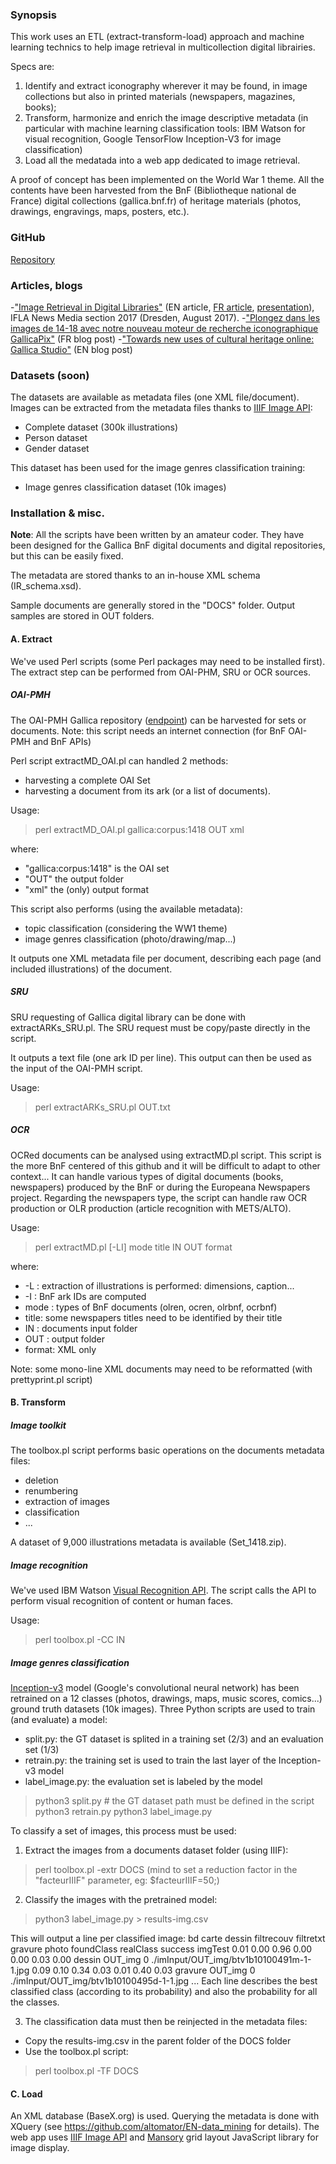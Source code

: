 ### Synopsis
This work uses an ETL (extract-transform-load) approach and machine learning technics to help image retrieval in multicollection digital librairies.

Specs are: 
1. Identify and extract iconography wherever it may be found, in image collections but also in printed materials (newspapers, magazines, books); 
2. Transform, harmonize and enrich the image descriptive metadata (in particular with machine learning classification tools: IBM Watson for visual recognition, Google TensorFlow Inception-V3 for image classification)
3. Load all the medatada into a web app dedicated to image retrieval. 

A proof of concept has been implemented on the World War 1 theme. All the contents have been harvested from the BnF (Bibliotheque national de France) digital collections (gallica.bnf.fr) of heritage materials (photos, drawings, engravings, maps, posters, etc.).


### GitHub
[Repository](https://github.com/altomator/Image_Retrieval/)

### Articles, blogs
-["Image Retrieval in Digital Libraries"](http://www.euklides.fr/blog/altomator/Image_Retrieval/000-moreux-chiron_EN-final.pdf) (EN article, [FR article](http://www.euklides.fr/blog/altomator/Image_Retrieval/000-moreux-chiron_FR-final.pdf), [presentation](http://www.euklides.fr/blog/altomator/Image_Retrieval/MOREUX-CHIRON-presentation-final.pdf)), IFLA News Media section 2017 (Dresden, August 2017). 
-["Plongez dans les images de 14-18 avec notre nouveau moteur de recherche iconographique GallicaPix"](http://gallicastudio.bnf.fr/bo%C3%AEte-%C3%A0-outils/plongez-dans-les-images-de-14-18-en-testant-un-nouveau-moteur-de-recherche) (FR blog post)
-["Towards new uses of cultural heritage online: Gallica Studio"](http://pro.europeana.eu/post/towards-new-uses-of-cultural-heritage-online-gallica-studio) (EN blog post)
 
### Datasets (soon)
The datasets are available as metadata files (one XML file/document). Images can be extracted from the metadata files thanks to [IIIF Image API](http://iiif.io/api/image/2.0/): 
- Complete dataset (300k illustrations)
- Person dataset
- Gender dataset

This dataset has been used for the image genres classification training: 
- Image genres classification dataset (10k images) 

### Installation & misc.
<b>Note</b>: All the scripts have been written by an amateur coder. They have been designed for the Gallica BnF digital documents and digital repositories, but this can be easily fixed.

The metadata are stored thanks to an in-house XML schema (IR_schema.xsd).

Sample documents are generally stored in the "DOCS" folder. Output samples are stored in OUT folders.

#### A. Extract
We've used Perl scripts (some Perl packages may need to be installed first). The extract step can be performed from OAI-PHM, SRU or OCR sources. 

##### OAI-PMH
The OAI-PMH Gallica repository ([endpoint](http://oai.bnf.fr/oai2/OAIHandler?verb=Identify)) can be harvested for sets or documents. Note: this script needs an internet connection (for BnF OAI-PMH and BnF APIs)

Perl script extractMD_OAI.pl can handled 2 methods:
- harvesting a complete OAI Set
- harvesting a document from its ark (or a list of documents).

Usage: 
>perl extractMD_OAI.pl gallica:corpus:1418 OUT xml 

where: 
- "gallica:corpus:1418" is the OAI set
- "OUT" the output folder
- "xml" the (only) output format

This script also performs (using the available metadata):
- topic classification (considering the WW1 theme)
- image genres classification (photo/drawing/map...)

It outputs one XML metadata file per document, describing each page (and included illustrations) of the document.


##### SRU
SRU requesting of Gallica digital library can be done with extractARKs_SRU.pl.
The SRU request must be copy/paste directly in the script.

It outputs a text file (one ark ID per line). This output can then be used as the input of the OAI-PMH script.

Usage:
>perl extractARKs_SRU.pl OUT.txt

##### OCR
OCRed documents can be analysed using extractMD.pl script. This script is the more BnF centered of this github and it will be difficult to adapt to other context... It can handle various types of digital documents (books, newspapers) produced by the BnF or during the Europeana Newspapers project.
Regarding the newspapers type, the script can handle raw OCR production or OLR production (article recognition with METS/ALTO).

Usage:
>perl extractMD.pl [-LI] mode title IN OUT format

where:
- -L : extraction of illustrations is performed: dimensions, caption...
- -I : BnF ark IDs are computed
- mode : types of BnF documents (olren, ocren, olrbnf, ocrbnf)
- title: some newspapers titles need to be identified by their title
- IN : documents input folder 
- OUT : output folder
- format: XML only

Note: some mono-line XML documents may need to be reformatted (with prettyprint.pl script)

#### B. Transform

##### Image toolkit
The toolbox.pl script performs basic operations on the documents metadata files:
- deletion
- renumbering
- extraction of images
- classification
- ...

A dataset of 9,000 illustrations metadata is available (Set_1418.zip).

##### Image recognition
We've used IBM Watson [Visual Recognition API](https://www.ibm.com/watson/developercloud/doc/visual-recognition/index.html). The script calls the API to perform visual recognition of content or human faces. 

Usage:
>perl toolbox.pl -CC IN 

##### Image genres classification
[Inception-v3](https://www.tensorflow.org/tutorials/image_recognition) model (Google's convolutional neural network) has been retrained on a 12 classes (photos, drawings, maps, music scores, comics...) ground truth datasets (10k images). Three Python scripts are used to train (and evaluate) a model:
- split.py: the GT dataset is splited in a training set (2/3) and an evaluation set (1/3)  
- retrain.py: the training set is used to train the last layer of the Inception-v3 model
- label_image.py: the evaluation set is labeled by the model

>python3 split.py # the GT dataset path must be defined in the script
>python3 retrain.py 
>python3 label_image.py 

To classify a set of images, this process must be used:

1. Extract the images from a documents dataset folder (using IIIF):
>perl toolbox.pl -extr DOCS
(mind to set a reduction factor in the "facteurIIIF" parameter, eg: $facteurIIIF=50;)

2. Classify the images with the pretrained model:
>python3 label_image.py > results-img.csv

This will output a line per classified image:
bd	carte	dessin	filtrecouv	filtretxt	gravure	photo	foundClass	realClass	success	imgTest
0.01	0.00	0.96	0.00	0.00	0.03	0.00	dessin	OUT_img	0	./imInput/OUT_img/btv1b10100491m-1-1.jpg
0.09	0.10	0.34	0.03	0.01	0.40	0.03	gravure	OUT_img	0	./imInput/OUT_img/btv1b10100495d-1-1.jpg
...
Each line describes the best classified class (according to its probability) and also the probability for all the classes.

3. The classification data must then be reinjected in the metadata files:
- Copy the results-img.csv in the parent folder of the DOCS folder
- Use the toolbox.pl script:
>perl toolbox.pl -TF DOCS 


#### C. Load
An XML database (BaseX.org) is used. Querying the metadata is done with XQuery (see https://github.com/altomator/EN-data_mining for   details). The web app uses [IIIF Image API](http://iiif.io/api/image/2.0/) and [Mansory](https://masonry.desandro.com/) grid layout JavaScript library for image display.


